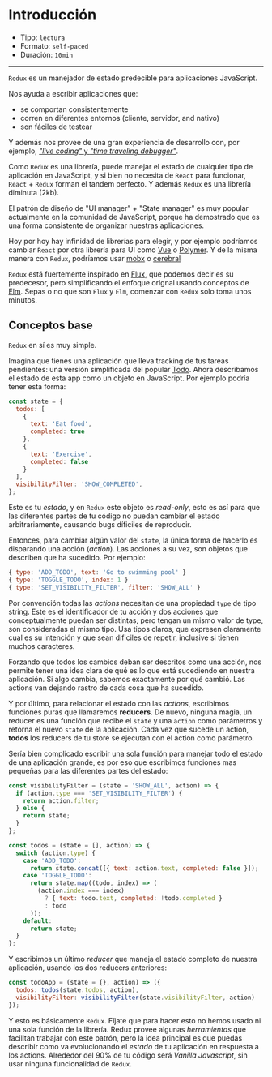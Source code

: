 # Introducción

* Tipo: `lectura`
* Formato: `self-paced`
* Duración: `10min`

***

`Redux` es un manejador de estado predecible para aplicaciones JavaScript.

Nos ayuda a escribir aplicaciones que:

* se comportan consistentemente
* corren en diferentes entornos (cliente, servidor, and nativo)
* son fáciles de testear

Y además nos provee de una gran experiencia de desarrollo con, por ejemplo,
[*"live coding"* y *"time traveling debugger"*](https://github.com/gaearon/redux-devtools).

Como `Redux` es una librería, puede manejar el estado de cualquier tipo de
aplicación en JavaScript, y si bien no necesita de `React` para funcionar,
`React` + `Redux` forman el tandem perfecto. Y además `Redux` es una librería
diminuta (2kb).

El patrón de diseño de "UI manager" + "State manager" es muy popular actualmente
en la comunidad de JavaScript, porque ha demostrado que es una forma consistente
de organizar nuestras aplicaciones.

Hoy por hoy hay infinidad de librerías para elegir, y por ejemplo podríamos
cambiar `React` por otra librería para UI como [Vue](https://github.com/vuejs/vue)
o [Polymer](https://github.com/Polymer/polymer). Y de la misma manera con
`Redux`, podríamos usar [mobx](https://github.com/mobxjs/mobx) o
[cerebral](https://github.com/cerebral/cerebral)

`Redux` está fuertemente inspirado en [Flux](http://facebook.github.io/flux/),
que podemos decir es su predecesor, pero simplificando el enfoque orignal usando
conceptos de [Elm](https://github.com/evancz/elm-architecture-tutorial/). Sepas
o no que son `Flux` y `Elm`, comenzar con `Redux` solo toma unos minutos.

## Conceptos base

`Redux` en sí es muy simple.

Imagina que tienes una aplicación que lleva tracking de tus tareas pendientes:
una versión simplificada del popular [Todo](http://todomvc.com). Ahora
describamos el estado de esta app como un objeto en JavaScript. Por ejemplo
podría tener esta forma:

```js
const state = {
  todos: [
    {
      text: 'Eat food',
      completed: true
    },
    {
      text: 'Exercise',
      completed: false
    }
  ],
  visibilityFilter: 'SHOW_COMPLETED',
};
```

Este es tu _estado_, y en `Redux` este objeto es _read-only_, esto es así para
que las diferentes partes de tu código no puedan cambiar el estado
arbitrariamente, causando bugs díficiles de reproducir.

Entonces, para cambiar algún valor del `state`, la única forma de hacerlo es
disparando una acción (_action_). Las acciones a su vez, son objetos que
describen que ha sucedido. Por ejemplo:

```js
{ type: 'ADD_TODO', text: 'Go to swimming pool' }
{ type: 'TOGGLE_TODO', index: 1 }
{ type: 'SET_VISIBILITY_FILTER', filter: 'SHOW_ALL' }
```

Por convención todas las _actions_ necesitan de una propiedad `type` de tipo
string. Este es el identificador de tu acción y dos acciones que conceptualmente
puedan ser distintas, pero tengan un mismo valor de type, son consideradas el
mismo tipo. Usa tipos claros, que expresen claramente cual es su intención y que
sean dificiles de repetir, inclusive si tienen muchos caracteres.

Forzando que todos los cambios deban ser descritos como una acción, nos permite
tener una idea clara de qué es lo que está sucediendo en nuestra aplicación. Si
algo cambia, sabemos exactamente por qué cambió. Las actions van dejando rastro
de cada cosa que ha sucedido.

Y por último, para relacionar el estado con las _actions_, escribimos funciones
puras que llamaremos **reducers**. De nuevo, ninguna magia, un reducer es una
función que recibe el `state` y una `action` como parámetros y retorna el nuevo
`state` de la aplicación. Cada vez que sucede un action, **todos** los reducers
de tu store se ejecutan con el action como parámetro.

Sería bien complicado escribir una sola función para manejar todo el estado de
una aplicación grande, es por eso que escribimos funciones mas pequeñas para las
diferentes partes del estado:

```js
const visibilityFilter = (state = 'SHOW_ALL', action) => {
  if (action.type === 'SET_VISIBILITY_FILTER') {
    return action.filter;
  } else {
    return state;
  }
};

const todos = (state = [], action) => {
  switch (action.type) {
    case 'ADD_TODO':
      return state.concat([{ text: action.text, completed: false }]);
    case 'TOGGLE_TODO':
      return state.map((todo, index) => (
        (action.index === index)
          ? { text: todo.text, completed: !todo.completed }
          : todo
      ));
    default:
      return state;
  }
};
```

Y escribimos un último _reducer_ que maneja el estado completo de nuestra
aplicación, usando los dos reducers anteriores:

```js
const todoApp = (state = {}, action) => ({
  todos: todos(state.todos, action),
  visibilityFilter: visibilityFilter(state.visibilityFilter, action)
});
```

Y esto es básicamente `Redux`. Fíjate que para hacer esto no hemos usado ni una
sola función de la librería. Redux provee algunas _herramientas_ que facilitan
trabajar con este patrón, pero la idea principal es que puedas describir como va
evolucionando el _estado_ de tu aplicación en respuesta a los actions. Alrededor
del 90% de tu código será _Vanilla Javascript_, sin usar ninguna funcionalidad
de `Redux`.
